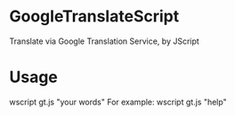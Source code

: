 # GoogleTranslateScript
Translate via Google Translation Service, by JScript


Usage
======

wscript gt.js "your words"
For example:
  wscript gt.js "help"
  
